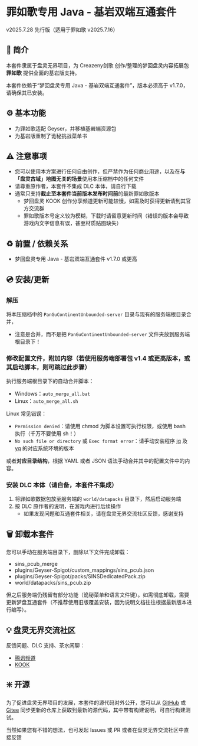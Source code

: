 # 罪如歌专用 Java - 基岩双端互通套件
v2025.7.28 先行版（适用于罪如歌 v2025.7.16）  
<!-- 强烈建议使用支持 Markdown 的阅读器查看此说明 -->  
<!-- 以下内容中所有命令均不包括`反引号 -->

## 📖 简介

本套件隶属于盘灵无界项目，为 Creazeny剑歌 创作/整理的梦回盘灵内容拓展包 **罪如歌** 提供全面的基岩版支持。

本套件依赖于“梦回盘灵专用 Java - 基岩双端互通套件”，版本必须高于 v1.7.0，请确保其已安装。



## ⚙️ 基本功能

- 为罪如歌适配 Geyser，并移植基岩端资源包
- 为基岩版重制了诡秘挑战菜单书



## ⚠️ 注意事项

- 您可以使用本方案进行任何自由创作，但严禁作为任何商业用途，以及在**与「盘灵古域」地图无关的场景**使用本压缩档中的任何文件
- 请尊重原作者，本套件不集成 DLC 本体，请自行下载
- 通常只支持**截止至本套件当前版本发布时间前**的最新罪如歌版本
   - 梦回盘灵 KOOK 创作分享频道更新可能较慢，如需及时获得更新请到其官方交流群
   - 罪如歌版本号定义较为模糊，下载时请留意更新时间（错误的版本会导致游戏内文字信息有误，甚至材质贴图缺失）



## ♻️ 前置 / 依赖关系

- 梦回盘灵专用 Java - 基岩双端互通套件 v1.7.0 或更高 



## 💿 安装/更新

### 解压

将本压缩档中的 `PanGuContinentUnbounded-server` 目录与现有的服务端根目录合并，
  - 注意是合并，而不是把 `PanGuContinentUnbounded-server` 文件夹放到服务端根目录下！

### 修改配置文件，附加内容（若使用服务端部署包 v1.4 或更高版本，或其启动脚本，则可跳过此步骤）

执行服务端根目录下的自动合并脚本：
- Windows：`auto_merge_all.bat`
- Linux：`auto_merge_all.sh`

Linux 常见错误：
- `Permission denied`：请使用 chmod 为脚本设置可执行权限，或使用 bash 执行（千万不要使用 sh！）
- `No such file or directory` 或 `Exec format error`：请手动安装程序 [jq](https://jqlang.github.io/jq/) 及 [yq](https://github.com/mikefarah/yq/) 的对应系统环境的版本

或者**对应目录结构**，根据 YAML 或者 JSON 语法手动合并其中的配置文件中的内容。

### 安装 DLC 本体（请自备，本套件不集成）

1. 将罪如歌数据包放至服务端的 `world/datapacks` 目录下，然后启动服务端
2. 按 DLC 原作者的说明，在游戏内进行后续操作
   - 如果发现问题和互通套件相关，请在盘灵无界交流社区反馈，感谢支持




## 🗑️ 卸载本套件

您可以手动在服务端目录下，删除以下文件完成卸载：
- sins_pcub_merge
- plugins/Geyser-Spigot/custom_mappings/sins_pcub.json
- plugins/Geyser-Spigot/packs/SINSDedicatedPack.zip
- world/datapacks/sins_pcub.zip

但之后服务端仍残留有部分功能（诡秘菜单和语言文件键）。如需彻底卸载，需要更新梦盘互通套件（不推荐使用旧版覆盖安装，因为说明文档往往根据最新版本进行编写）。



## 💡 盘灵无界交流社区

反馈问题、DLC 支持、茶水闲聊：

- [腾讯频道](https://pd.qq.com/s/v8t170qb)
- [KOOK](https://kook.vip/KJ7Zlx)



## ❇️ 开源

为了促进盘灵无界项目的发展，本套件的源代码对外公开，您可以从 [GitHub](https://github.com/BUGTeas/sins-pcub) 或 [Gitee](https://gitee.com/BugTeaON/sins-pcub) 同步更新的仓库上获取到最新的源代码，其中带有构建说明，可自行构建测试。

当然如果您有不错的想法，也可发起 Issues 或 PR 或者在盘灵无界交流社区中直接反馈